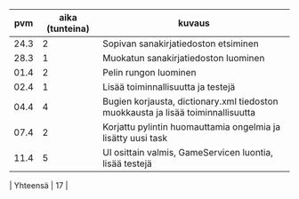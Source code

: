 
| pvm  | aika (tunteina) | kuvaus                                                                           |
| ---- | --------------- | -------------------------------------------------------------------------------- |
| 24.3 | 2               | Sopivan sanakirjatiedoston etsiminen                                             |
| 28.3 | 1               | Muokatun sanakirjatiedoston luominen                                             |
| 01.4 | 2               | Pelin rungon luominen                                                            |
| 02.4 | 1               | Lisää toiminnallisuutta ja testejä                                               |
| 04.4 | 4               | Bugien korjausta, dictionary.xml tiedoston muokkausta ja lisää toiminnallisuutta |
| 07.4 | 2               | Korjattu pylintin huomauttamia ongelmia ja lisätty uusi task                     |
| 11.4 | 5               | UI osittain valmis, GameServicen luontia, lisää testejä                          |

| Yhteensä | 17 |
